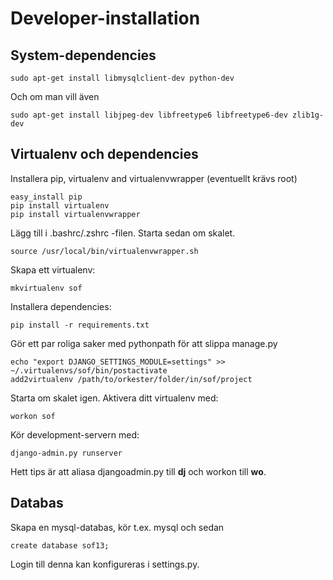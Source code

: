 Developer-installation
======================

## System-dependencies

    sudo apt-get install libmysqlclient-dev python-dev

Och om man vill även

    sudo apt-get install libjpeg-dev libfreetype6 libfreetype6-dev zlib1g-dev


## Virtualenv och dependencies

Installera pip, virtualenv and virtualenvwrapper (eventuellt krävs root)

    easy_install pip
    pip install virtualenv
    pip install virtualenvwrapper


Lägg till i .bashrc/.zshrc -filen. Starta sedan om skalet.

    source /usr/local/bin/virtualenvwrapper.sh


Skapa ett virtualenv:

    mkvirtualenv sof


Installera dependencies:

    pip install -r requirements.txt


Gör ett par roliga saker med pythonpath för att slippa manage.py

    echo "export DJANGO_SETTINGS_MODULE=settings" >> ~/.virtualenvs/sof/bin/postactivate
    add2virtualenv /path/to/orkester/folder/in/sof/project


Starta om skalet igen. Aktivera ditt virtualenv med:

    workon sof


Kör development-servern med:

    django-admin.py runserver


Hett tips är att aliasa djangoadmin.py till **dj** och workon till **wo**.


## Databas

Skapa en mysql-databas, kör t.ex. mysql och sedan

    create database sof13;

Login till denna kan konfigureras i settings.py.
